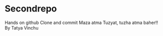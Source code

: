 # Secondrepo
Hands on github
Clone and commit
Maza atma Tuzyat, tuzha atma baher!! 
By Tatya Vinchu

